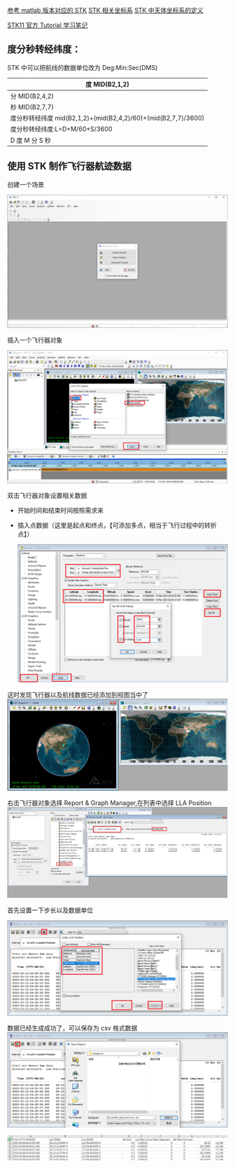 [参考 matlab 版本对应的 STK](https://blog.csdn.net/VILAKO/article/details/120897342)
[STK 相关坐标系](https://zhuanlan.zhihu.com/p/63365900)
[STK 中天体坐标系的定义](https://blog.csdn.net/stk10/article/details/103263324?spm=1001.2101.3001.6650.1&utm_medium=distribute.pc_relevant.none-task-blog-2%7Edefault%7ECTRLIST%7ERate-1-103263324-blog-111719287.t5_download_comparev1&depth_1-utm_source=distribute.pc_relevant.none-task-blog-2%7Edefault%7ECTRLIST%7ERate-1-103263324-blog-111719287.t5_download_comparev1&utm_relevant_index=2)

[STK11 官方 Tutorial 学习笔记 ](https://zhuanlan.zhihu.com/p/585193898)

## 度分秒转经纬度：

STK 中可以把航线的数据单位改为 Deg:Min:Sec(DMS)

| 度 MID(B2,1,2)                                                 |
| -------------------------------------------------------------- |
| 分 MID(B2,4,2)                                                 |
| 秒 MID(B2,7,7)                                                 |
| 度分秒转经纬度 mid(B2,1,2)+(mid(B2,4,2)/60)+(mid(B2,7,7)/3600) |
| 度分秒转经纬度:L=D+M/60+S/3600                                 |
| D 度 M 分 S 秒                                                 |

## 使用 STK 制作飞行器航迹数据

创建一个场景

![1678419208035](STK.assets/1678419208035.png)

插入一个飞行器对象

![1678419328819](STK.assets/1678419328819.png)

双击飞行器对象设置相关数据

- 开始时间和结束时间按照需求来

- 插入点数据（这里是起点和终点，【可添加多点，相当于飞行过程中的转折点】）

  ![1678420579422](STK.assets/1678420579422.png)

这时发现飞行器以及航线数据已经添加到视图当中了
![1678419771094](STK.assets/1678419771094.png)

右击飞行器对象选择 Report & Graph Manager,在列表中选择 LLA Position
![1678420142550](STK.assets/1678420142550.png)

首先设置一下步长以及数据单位

![1678420280862](STK.assets/1678420280862.png)

数据已经生成成功了，可以保存为 csv 格式数据
![1678420337445](STK.assets/1678420337445.png)

![1678420632577](STK.assets/1678420632577.png)
